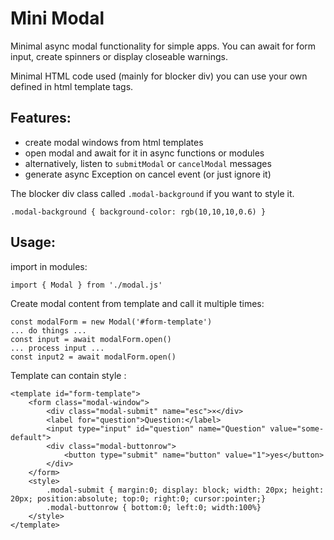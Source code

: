 # Mini Modal

Minimal async modal functionality for simple apps.
You can await for form input, create spinners or display closeable warnings.

Minimal HTML code used (mainly for blocker div) you can use your own
defined in html template tags.

## Features:
* create modal windows from html templates
* open modal and await for it in async functions or modules
* alternatively, listen to `submitModal` or `cancelModal` messages
* generate async Exception on cancel event (or just ignore it)

The blocker div class called `.modal-background` if you want to style it.

```
.modal-background { background-color: rgb(10,10,10,0.6) }
```

## Usage:

import in modules:
```
import { Modal } from './modal.js'
```

Create modal content from template and call it multiple times:
```
const modalForm = new Modal('#form-template')
... do things ...
const input = await modalForm.open()
... process input ...
const input2 = await modalForm.open()
```

Template can contain style :
```
<template id="form-template">
	<form class="modal-window">
		<div class="modal-submit" name="esc">×</div>
		<label for="question">Question:</label>
		<input type="input" id="question" name="Question" value="some-default">
		<div class="modal-buttonrow">
			<button type="submit" name="button" value="1">yes</button>
		</div>
	</form>
	<style>
		.modal-submit { margin:0; display: block; width: 20px; height: 20px; position:absolute; top:0; right:0; cursor:pointer;}
		.modal-buttonrow { bottom:0; left:0; width:100%}
	</style>
</template>
```

